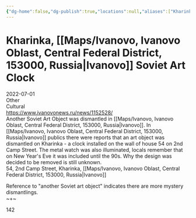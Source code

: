 ```yaml
---
{"dg-home":false,"dg-publish":true,"locations":null,"aliases":["Kharinka, [[OSINT Project/Maps/Ivanovo, Ivanovo Oblast, Central Federal District, 153000, Russia|Ivanovo]] Soviet Art Clock","art clock, soviet art clock"],"location":"54, 2nd Camp Street, Kharinka, Ivanovo","title":"Kharinka, [[OSINT Project/Maps/Ivanovo, Ivanovo Oblast, Central Federal District, 153000, Russia|Ivanovo]] Soviet Art Clock","tag":"cultural","date":"2022-07-01","linter-yaml-title-alias":"Kharinka, [[OSINT Project/Maps/Ivanovo, Ivanovo Oblast, Central Federal District, 153000, Russia|Ivanovo]] Soviet Art Clock","permalink":"/kharinka-ivanovo-soviet-art-clock/","dgHomeLink":true,"dgPassFrontmatter":true}
---
```



# Kharinka, [[Maps/Ivanovo, Ivanovo Oblast, Central Federal District, 153000, Russia|Ivanovo]] Soviet Art Clock

2022-07-01  
Other  
Cultural  
https://www.ivanovonews.ru/news/1152528/  
Another Soviet Art Object was dismantled in [[Maps/Ivanovo, Ivanovo Oblast, Central Federal District, 153000, Russia|Ivanovo]]. In [[Maps/Ivanovo, Ivanovo Oblast, Central Federal District, 153000, Russia|Ivanovo]] publics there were reports that an art object was dismantled on Kharinka - a clock installed on the wall of house 54 on 2nd Camp Street. The metal watch was also illuminated, locals remember that on New Year's Eve it was included until the 90s. Why the design was decided to be removed is still unknown.  
54, 2nd Camp Street, Kharinka, [[Maps/Ivanovo, Ivanovo Oblast, Central Federal District, 153000, Russia|Ivanovo]]

Reference to "another Soviet art object" indicates there are more mystery dismantlings.  
~+~

142
